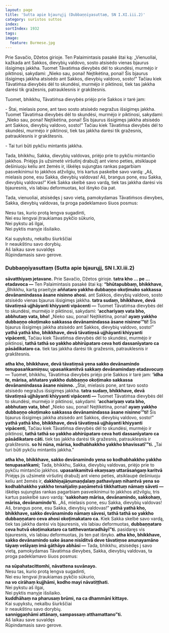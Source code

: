 ```yaml
---
layout: page
title: 'Sutta apie bjaurųjį (Dubbaṇṇiyasuttaṃ, SN I.XI.iii.2)'
category: suristos suttos
index: 
sortIndex: 1932
tags:
image:
  feature: Burmese.jpg
---
```

Prie Savačio, Džetos girioje. Ten Palaimintasis pasakė štai ką: „Vienuoliai, kažkada ant Sakkos, dievybių valdovo, sosto atsisėdo vienas bjaurus išsigimęs jakkha. Tuomet Tāvatiṁsa dievybės dėl to skundėsi, murmėjo ir piktinosi, sakydami: „Nieko sau, ponai! Neįtikėtina, ponai! Šis bjaurus išsigimęs jakkha atsisėdo ant Sakkos, dievybių valdovo, sosto!” Tačiau kiek Tāvatiṁsa dievybės dėl to skundėsi, murmėjo ir piktinosi, tiek tas jakkha darėsi tik gražesnis, patrauklesnis ir grakštesnis.

Tuomet, bhikkhu, Tāvatiṁsa dievybės priėjo prie Sakkos ir tarė jam: 

\- Štai, mielasis pone, ant tavo sosto atsisėdo negražus išsigimęs jakkha.  Tuomet Tāvatiṁsa dievybės dėl to skundėsi, murmėjo ir piktinosi, sakydami: „Nieko sau, ponai! Neįtikėtina, ponai! Šis bjaurus išsigimęs jakkha atsisėdo ant Sakkos, dievybių valdovo, sosto!” Tačiau kiek Tāvatiṁsa dievybės dėl to skundėsi, murmėjo ir piktinosi, tiek tas jakkha darėsi tik gražesnis, patrauklesnis ir grakštesnis. 

\- Tai turi būti pykčiu mintantis jakkha.

Tada, bhikkhu, Sakka, dievybių valdovas, priėjo prie to pykčiu mintančio jakkhos. Priėjęs jis užsimetė viršutinį drabužį ant vieno peties, atsiklaupė dešiniuoju keliu ant žemės ir, iškėlęs sujungtas rankas pagarbiam pasveikinimui to jakkhos atžvilgiu, tris kartus paskelbė savo vardą: „Aš, mielasis pone, esu Sakka, dievybių valdovas! Aš, brangus pone, esu Sakka, dievybių valdovas!” Kiek Sakka skelbė savo vardą, tiek tas jakkha darėsi vis bjauresnis, vis labiau deformuotas, kol išnyko čia pat.

Tada, vienuoliai, atsisėdęs į savo vietą, pamokydamas Tāvatiṁsos dievybes, Sakka, dievybių valdovas, ta proga padeklamavo šiuos posmus:

Nesu tas, kurio protą lengva sugadinti,\
Nei esu lengvai įtraukiamas pykčio sūkurio,\
Nei pykstu aš ilgai,\
Nei pyktis manyje išsilaiko.

Kai supykstu, nekalbu šiurkščiai\
Ir neaukštinu savo dorybių.\
Aš laikau save suvaldęs\
Rūpindamasis savo gerove.

### Dubbaṇṇiyasuttaṃ (Sutta apie bjaurųjį, SN I.XI.iii.2)

**sāvatthiyaṃ jetavane.** Prie Savačio, Džetos girioje. **tatra kho ... pe ... etadavoca —** Ten Palaimintasis pasakė štai ką: **“bhūtapubbaṃ, bhikkhave,** „Bhikkhu, kartą praeityje **aññataro yakkho dubbaṇṇo okoṭimako sakkassa devānamindassa āsane nisinno ahosi.** ant Sakkos, dievybių valdovo, sosto atsisėdo vienas bjaurus išsigimęs jakkha. **tatra sudaṃ, bhikkhave, devā tāvatiṃsā ujjhāyanti khiyyanti vipācenti —** Tuomet Tāvatiṁsa dievybės dėl to skundėsi, murmėjo ir piktinosi, sakydami: **‘acchariyaṃ vata bho, abbhutaṃ vata, bho!** „Nieko sau, ponai! Neįtikėtina, ponai! **ayaṃ yakkho dubbaṇṇo okoṭimako sakkassa devānamindassa āsane nisinno’”ti!** Šis bjaurus išsigimęs jakkha atsisėdo ant Sakkos, dievybių valdovo, sosto!” **yathā yathā kho, bhikkhave, devā tāvatiṃsā ujjhāyanti khiyyanti vipācenti,** Tačiau kiek Tāvatiṁsa dievybės dėl to skundėsi, murmėjo ir piktinosi, **tathā tathā so yakkho abhirūpataro ceva hoti dassanīyataro ca pāsādikataro ca.** tiek tas jakkha darėsi tik gražesnis, patrauklesnis ir grakštesnis.

**atha kho, bhikkhave, devā tāvatiṃsā yena sakko devānamindo tenupasaṅkamiṃsu; upasaṅkamitvā sakkaṃ devānamindaṃ etadavocuṃ —** Tuomet, bhikkhu, Tāvatiṁsa dievybės priėjo prie Sakkos ir tarė jam: **‘idha te, mārisa, aññataro yakkho dubbaṇṇo okoṭimako sakkassa devānamindassa āsane nisinno.** „Štai, mielasis pone, ant tavo sosto atsisėdo negražus išsigimęs jakkha. **tatra sudaṃ, bhikkhave, devā tāvatiṃsā ujjhāyanti khiyyanti vipācenti —** Tuomet Tāvatiṁsa dievybės dėl to skundėsi, murmėjo ir piktinosi, sakydami: **‘acchariyaṃ vata bho, abbhutaṃ vata, bho!** „Nieko sau, ponai! Neįtikėtina, ponai! **ayaṃ yakkho dubbaṇṇo okoṭimako sakkassa devānamindassa āsane nisinno’”ti!** Šis bjaurus išsigimęs jakkha atsisėdo ant Sakkos, dievybių valdovo, sosto!” **yathā yathā kho, bhikkhave, devā tāvatiṃsā ujjhāyanti khiyyanti vipācenti,** Tačiau kiek Tāvatiṁsa dievybės dėl to skundėsi, murmėjo ir piktinosi, **tathā tathā so yakkho abhirūpataro ceva hoti dassanīyataro ca pāsādikataro cāti.** tiek tas jakkha darėsi tik gražesnis, patrauklesnis ir grakštesnis. **so hi nūna, mārisa, kodhabhakkho yakkho bhavissatī’”ti.** „Tai turi būti pykčiu mintantis jakkha.”

**atha kho, bhikkhave, sakko devānamindo yena so kodhabhakkho yakkho tenupasaṅkami;** Tada, bhikkhu, Sakka, dievybių valdovas, priėjo prie to pykčiu mintančio jakkhos. **upasaṅkamitvā ekaṃsaṃ uttarāsaṅgaṃ karitvā** Priėjęs jis užsimetė viršutinį drabužį ant vieno peties, atsiklaupė dešiniuoju keliu ant žemės ir, **dakkhiṇajāṇumaṇḍalaṃ pathaviyaṃ nihantvā yena so kodhabhakkho yakkho tenañjaliṃ paṇāmetvā tikkhattuṃ nāmaṃ sāveti —** iškėlęs sujungtas rankas pagarbiam pasveikinimui to jakkhos atžvilgiu, tris kartus paskelbė savo vardą: **‘sakkohaṃ mārisa, devānamindo, sakkohaṃ, mārisa, devānamindo’ti.** „Aš, mielasis pone, esu Sakka, dievybių valdovas! Aš, brangus pone, esu Sakka, dievybių valdovas!” **yathā yathā kho, bhikkhave, sakko devānamindo nāmaṃ sāvesi, tathā tathā so yakkho dubbaṇṇataro ceva ahosi okoṭimakataro ca.** Kiek Sakka skelbė savo vardą, tiek tas jakkha darėsi vis bjauresnis, vis labiau deformuotas, **dubbaṇṇataro ceva hutvā okoṭimakataro ca tatthevantaradhāyī”ti.** pasidaręs vis bjauresnis, vis labiau deformuotas, jis ten pat išnyko. **atha kho, bhikkhave, sakko devānamindo sake āsane nisīditvā deve tāvatiṃse anunayamāno tāyaṃ velāyaṃ imā gāthāyo abhāsi —** Tada, bhikkhu, atsisėdęs į savo vietą, pamokydamas Tāvatiṁsa dievybes, Sakka, dievybių valdovas, ta proga padeklamavo šiuos posmus:

**na sūpahatacittomhi, nāvattena suvānayo.**\
Nesu tas, kurio protą lengva sugadinti,\
Nei esu lengvai įtraukiamas pykčio sūkurio,\
**na vo cirāhaṃ kujjhāmi, kodho mayi nāvatiṭṭhati.**\
Nei pykstu aš ilgai,\
Nei pyktis manyje išsilaiko.\
**kuddhāhaṃ na pharusaṃ brūmi, na ca dhammāni kittaye.**\
Kai supykstu, nekalbu šiurkščiai\
Ir neaukštinu savo dorybių.\
**sanniggaṇhāmi attānaṃ, sampassaṃ atthamattano”ti.**\
Aš laikau save suvaldęs\
Rūpindamasis savo gerove.
